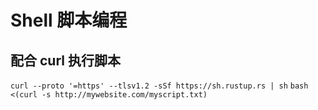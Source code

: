 # Shell 脚本编程

## 配合 curl 执行脚本
`curl --proto '=https' --tlsv1.2 -sSf https://sh.rustup.rs | sh`
`bash <(curl -s http://mywebsite.com/myscript.txt)`
